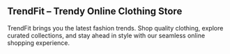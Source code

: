 ## TrendFit – Trendy Online Clothing Store

TrendFit brings you the latest fashion trends. Shop quality clothing, explore curated collections, and stay ahead in style with our seamless online shopping experience.

